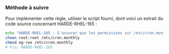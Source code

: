 
### Méthode à suivre

Pour implémenter cette règle, utiliser le script fourni, dont voici un extrait du code source concernant HARDE-RHEL-165 :

``` {.bash .numberLines}
echo "HARDE-RHEL-165 : S'assurer que les permissions sur /etc/cron.monthly soient correctes"
chown root:root /etc/cron.monthly
chmod og-rwx /etc/cron.monthly
# Fin: HARDE-RHEL-165
```

